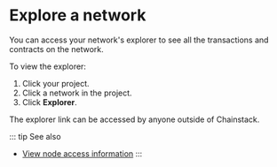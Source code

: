 # Explore a network

You can access your network's explorer to see all the transactions and contracts on the network.

To view the explorer:

1. Click your project.
1. Click a network in the project.
1. Click **Explorer**.

The explorer link can be accessed by anyone outside of Chainstack.

::: tip See also
* [View node access information](/control-panel/view-node-access)
:::